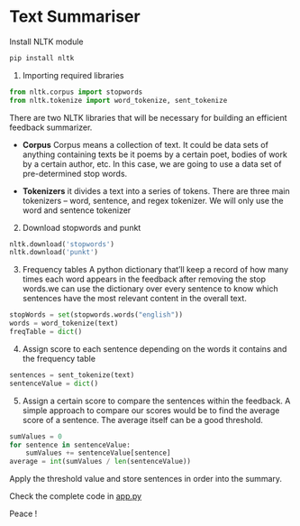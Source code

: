 # Text Summariser

Install NLTK module

```bash
pip install nltk
```

1. Importing required libraries 

```python
from nltk.corpus import stopwords 
from nltk.tokenize import word_tokenize, sent_tokenize 
```
There are two NLTK libraries that will be necessary for building an efficient feedback summarizer.

- **Corpus**
Corpus means a collection of text. It could be data sets of anything containing texts be it poems by a certain poet, bodies of work by a certain author, etc. In this case, we are going to use a data set of pre-determined stop words.

- **Tokenizers**
it divides a text into a series of tokens. There are three main tokenizers – word, sentence, and regex tokenizer. We will only use the word and sentence tokenizer

2. Download stopwords and punkt

```python
nltk.download('stopwords')
nltk.download('punkt')
```
3. Frequency tables
A python dictionary that’ll keep a record of how many times each word appears in the feedback after removing the stop words.we can use the dictionary over every sentence to know which sentences have the most relevant content in the overall text.

```python
stopWords = set(stopwords.words("english")) 
words = word_tokenize(text) 
freqTable = dict() 
```

4. Assign score to each sentence depending on the words it contains and the frequency table

```python
sentences = sent_tokenize(text) 
sentenceValue = dict()
```

5. Assign a certain score to compare the sentences within the feedback.
A simple approach to compare our scores would be to find the average score of a sentence. The average itself can be a good threshold.

```python
sumValues = 0
for sentence in sentenceValue: 
    sumValues += sentenceValue[sentence] 
average = int(sumValues / len(sentenceValue)) 
```
Apply the threshold value and store sentences in order into the summary.

Check the complete code in [app.py](https://github.com/kamaravichow/text-summariser-python/app.py)

Peace !



 
